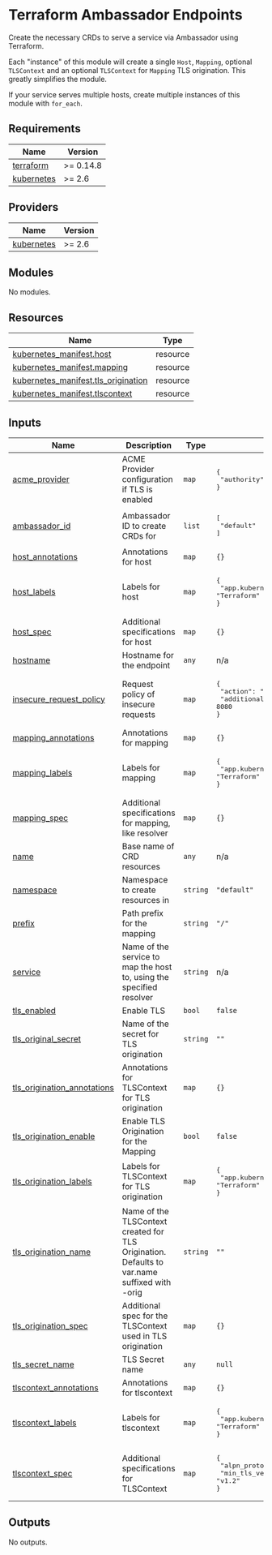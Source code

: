 # Terraform Ambassador Endpoints

Create the necessary CRDs to serve a service via Ambassador using Terraform.

Each "instance" of this module will create a single `Host`, `Mapping`, optional `TLSContext`
and an optional `TLSContext` for `Mapping` TLS origination. This greatly simplifies the module.

If your service serves multiple hosts, create multiple instances of this module with `for_each`.

## Requirements

| Name | Version |
|------|---------|
| <a name="requirement_terraform"></a> [terraform](#requirement\_terraform) | >= 0.14.8 |
| <a name="requirement_kubernetes"></a> [kubernetes](#requirement\_kubernetes) | >= 2.6 |

## Providers

| Name | Version |
|------|---------|
| <a name="provider_kubernetes"></a> [kubernetes](#provider\_kubernetes) | >= 2.6 |

## Modules

No modules.

## Resources

| Name | Type |
|------|------|
| [kubernetes_manifest.host](https://registry.terraform.io/providers/hashicorp/kubernetes/latest/docs/resources/manifest) | resource |
| [kubernetes_manifest.mapping](https://registry.terraform.io/providers/hashicorp/kubernetes/latest/docs/resources/manifest) | resource |
| [kubernetes_manifest.tls_origination](https://registry.terraform.io/providers/hashicorp/kubernetes/latest/docs/resources/manifest) | resource |
| [kubernetes_manifest.tlscontext](https://registry.terraform.io/providers/hashicorp/kubernetes/latest/docs/resources/manifest) | resource |

## Inputs

| Name | Description | Type | Default | Required |
|------|-------------|------|---------|:--------:|
| <a name="input_acme_provider"></a> [acme\_provider](#input\_acme\_provider) | ACME Provider configuration if TLS is enabled | `map` | <pre>{<br>  "authority": "None"<br>}</pre> | no |
| <a name="input_ambassador_id"></a> [ambassador\_id](#input\_ambassador\_id) | Ambassador ID to create CRDs for | `list` | <pre>[<br>  "default"<br>]</pre> | no |
| <a name="input_host_annotations"></a> [host\_annotations](#input\_host\_annotations) | Annotations for host | `map` | `{}` | no |
| <a name="input_host_labels"></a> [host\_labels](#input\_host\_labels) | Labels for host | `map` | <pre>{<br>  "app.kubernetes.io/managed-by": "Terraform"<br>}</pre> | no |
| <a name="input_host_spec"></a> [host\_spec](#input\_host\_spec) | Additional specifications for host | `map` | `{}` | no |
| <a name="input_hostname"></a> [hostname](#input\_hostname) | Hostname for the endpoint | `any` | n/a | yes |
| <a name="input_insecure_request_policy"></a> [insecure\_request\_policy](#input\_insecure\_request\_policy) | Request policy of insecure requests | `map` | <pre>{<br>  "action": "Redirect",<br>  "additionalPort": 8080<br>}</pre> | no |
| <a name="input_mapping_annotations"></a> [mapping\_annotations](#input\_mapping\_annotations) | Annotations for mapping | `map` | `{}` | no |
| <a name="input_mapping_labels"></a> [mapping\_labels](#input\_mapping\_labels) | Labels for mapping | `map` | <pre>{<br>  "app.kubernetes.io/managed-by": "Terraform"<br>}</pre> | no |
| <a name="input_mapping_spec"></a> [mapping\_spec](#input\_mapping\_spec) | Additional specifications for mapping, like resolver | `map` | `{}` | no |
| <a name="input_name"></a> [name](#input\_name) | Base name of CRD resources | `any` | n/a | yes |
| <a name="input_namespace"></a> [namespace](#input\_namespace) | Namespace to create resources in | `string` | `"default"` | no |
| <a name="input_prefix"></a> [prefix](#input\_prefix) | Path prefix for the mapping | `string` | `"/"` | no |
| <a name="input_service"></a> [service](#input\_service) | Name of the service to map the host to, using the specified resolver | `string` | n/a | yes |
| <a name="input_tls_enabled"></a> [tls\_enabled](#input\_tls\_enabled) | Enable TLS | `bool` | `false` | no |
| <a name="input_tls_original_secret"></a> [tls\_original\_secret](#input\_tls\_original\_secret) | Name of the secret for TLS origination | `string` | `""` | no |
| <a name="input_tls_origination_annotations"></a> [tls\_origination\_annotations](#input\_tls\_origination\_annotations) | Annotations for TLSContext for TLS origination | `map` | `{}` | no |
| <a name="input_tls_origination_enable"></a> [tls\_origination\_enable](#input\_tls\_origination\_enable) | Enable TLS Origination for the Mapping | `bool` | `false` | no |
| <a name="input_tls_origination_labels"></a> [tls\_origination\_labels](#input\_tls\_origination\_labels) | Labels for TLSContext for TLS origination | `map` | <pre>{<br>  "app.kubernetes.io/managed-by": "Terraform"<br>}</pre> | no |
| <a name="input_tls_origination_name"></a> [tls\_origination\_name](#input\_tls\_origination\_name) | Name of the TLSContext created for TLS Origination. Defaults to var.name suffixed with -orig | `string` | `""` | no |
| <a name="input_tls_origination_spec"></a> [tls\_origination\_spec](#input\_tls\_origination\_spec) | Additional spec for the TLSContext used in TLS origination | `map` | `{}` | no |
| <a name="input_tls_secret_name"></a> [tls\_secret\_name](#input\_tls\_secret\_name) | TLS Secret name | `any` | `null` | no |
| <a name="input_tlscontext_annotations"></a> [tlscontext\_annotations](#input\_tlscontext\_annotations) | Annotations for tlscontext | `map` | `{}` | no |
| <a name="input_tlscontext_labels"></a> [tlscontext\_labels](#input\_tlscontext\_labels) | Labels for tlscontext | `map` | <pre>{<br>  "app.kubernetes.io/managed-by": "Terraform"<br>}</pre> | no |
| <a name="input_tlscontext_spec"></a> [tlscontext\_spec](#input\_tlscontext\_spec) | Additional specifications for TLSContext | `map` | <pre>{<br>  "alpn_protocols": "h2, http/1.1",<br>  "min_tls_version": "v1.2"<br>}</pre> | no |

## Outputs

No outputs.
